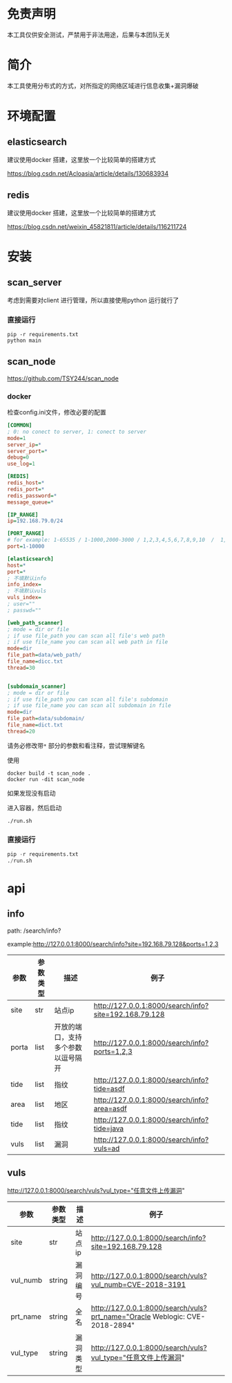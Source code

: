 

# 免责声明

本工具仅供安全测试，严禁用于非法用途，后果与本团队无关

# 简介

本工具使用分布式的方式，对所指定的网络区域进行信息收集+漏洞爆破

# 环境配置

## elasticsearch

建议使用docker 搭建，这里放一个比较简单的搭建方式

https://blog.csdn.net/Acloasia/article/details/130683934

## redis

建议使用docker 搭建，这里放一个比较简单的搭建方式

https://blog.csdn.net/weixin_45821811/article/details/116211724

# 安装

## scan_server

考虑到需要对client 进行管理，所以直接使用python 运行就行了

### 直接运行

```
pip -r requirements.txt
python main
```



## scan_node

https://github.com/TSY244/scan_node

### docker

检查config.ini文件，修改必要的配置

```ini
[COMMON]
; 0: no conect to server, 1: conect to server
mode=1
server_ip=*
server_port=*
debug=0
use_log=1

[REDIS]
redis_host=*
redis_port=*
redis_password=*
message_queue=*

[IP_RANGE]
ip=192.168.79.0/24

[PORT_RANGE]
# for example: 1-65535 / 1-1000,2000-3000 / 1,2,3,4,5,6,7,8,9,10  /  1,2,3,1-100
port=1-10000

[elasticsearch]
host=*
port=*
; 不填默认info
info_index=
; 不填默认vuls
vuls_index=
; user=""
; passwd=""

[web_path_scanner]
; mode = dir or file
; if use file_path you can scan all file's web path
; if use file_name you can scan all web path in file
mode=dir
file_path=data/web_path/
file_name=dicc.txt
thread=30


[subdomain_scanner]
; mode = dir or file
; if use file_path you can scan all file's subdomain
; if use file_name you can scan all subdomain in file
mode=dir 
file_path=data/subdomain/
file_name=dict.txt
thread=20
```

请务必修改带`*` 部分的参数和看注释，尝试理解键名

使用

```
docker build -t scan_node .
docker run -dit scan_node
```

如果发现没有启动

进入容器，然后启动

```
./run.sh
```





### 直接运行

```python
pip -r requirements.txt
./run.sh
```

# api

## info

path: /search/info?

example:http://127.0.0.1:8000/search/info?site=192.168.79.128&ports=1,2,3

| 参数  | 参数类型 | 描述                               | 例子                                                  |
| ----- | -------- | ---------------------------------- | ----------------------------------------------------- |
| site  | str      | 站点ip                             | http://127.0.0.1:8000/search/info?site=192.168.79.128 |
| porta | list     | 开放的端口，支持多个参数以逗号隔开 | http://127.0.0.1:8000/search/info?ports=1,2,3         |
| tide  | list     | 指纹                               | http://127.0.0.1:8000/search/info?tide=asdf           |
| area  | list     | 地区                               | http://127.0.0.1:8000/search/info?area=asdf           |
| tide  | list     | 指纹                               | http://127.0.0.1:8000/search/info?tide=java           |
| vuls  | list     | 漏洞                               | http://127.0.0.1:8000/search/info?vuls=ad             |

## vuls

http://127.0.0.1:8000/search/vuls?vul_type="任意文件上传漏洞"

| 参数     | 参数类型 | 描述     | 例子                                                         |
| -------- | -------- | -------- | ------------------------------------------------------------ |
| site     | str      | 站点ip   | http://127.0.0.1:8000/search/info?site=192.168.79.128        |
| vul_numb | string   | 漏洞编号 | http://127.0.0.1:8000/search/vuls?vul_numb=CVE-2018-3191     |
| prt_name | string   | 全名     | http://127.0.0.1:8000/search/vuls?prt_name="Oracle Weblogic: CVE-2018-2894" |
| vul_type | string   | 漏洞类型 | http://127.0.0.1:8000/search/vuls?vul_type="任意文件上传漏洞" |
